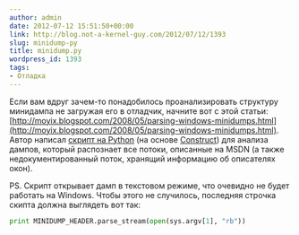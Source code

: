 ```yaml
---
author: admin
date: 2012-07-12 15:51:50+00:00
link: http://blog.not-a-kernel-guy.com/2012/07/12/1393
slug: minidump-py
title: minidump.py
wordpress_id: 1393
tags:
- Отладка
---
```


Если вам вдруг зачем-то понадобилось проанализировать структуру минидампа не загружая его в отладчик, начните вот с этой статьи: [http://moyix.blogspot.com/2008/05/parsing-windows-minidumps.html](http://moyix.blogspot.com/2008/05/parsing-windows-minidumps.html). Автор написал [скрипт на Python](http://kurtz.cs.wesleyan.edu/~bdolangavitt/memory/minidumps/minidump.py) (на основе [Construct](http://construct.wikispaces.com)) для анализа дампов, который распознает все потоки, описанные на MSDN (а также недокументированный поток, хранящий информацию об описателях окон).

PS. Скрипт открывает дамп в текстовом режиме, что очевидно не будет работать на Windows. Чтобы этого не случилось, последняя строчка скипта должна выглядеть вот так:

```python
print MINIDUMP_HEADER.parse_stream(open(sys.argv[1], "rb"))
```
